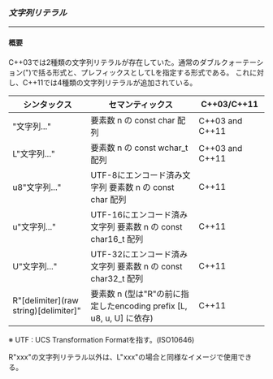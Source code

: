 ### *文字列リテラル*
---
#### 概要
C++03では2種類の文字列リテラルが存在していた。通常のダブルクォーテーション(")で括る形式と、プレフィックスとしてLを指定する形式である。
これに対し、C++11では4種類の文字列リテラルが追加されている。

| シンタックス | セマンティックス | C++03/C++11 |
| -- | -- | -- |
|  "文字列..."  | 要素数 n の const char 配列 | C++03 and C++11 |
| L"文字列..." | 要素数 n の const wchar_t 配列 | C++03 and C++11 |
| u8"文字列..." | UTF-8にエンコード済み文字列 要素数 n の const char 配列 | C++11 |
| u"文字列..." | UTF-16にエンコード済み文字列 要素数 n の const char16_t 配列 | C++11 |
| U"文字列..." | UTF-32にエンコード済み文字列 要素数 n の const char32_t 配列 | C++11 |
| R"[delimiter](raw string)[delimiter]" | 要素数 n (型は"R"の前に指定したencoding prefix [L, u8, u, U] に依存) | C++11 |
※ UTF : UCS Transformation Formatを指す。(ISO10646)

R"xxx"の文字列リテラル以外は、L"xxx"の場合と同様なイメージで使用できる。
